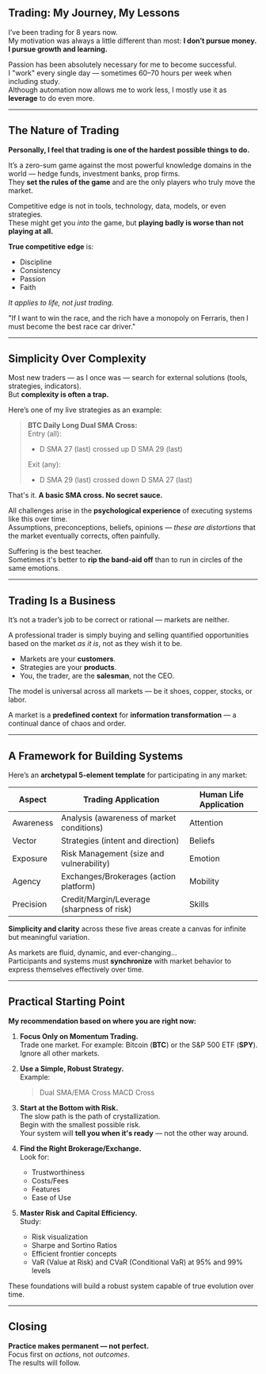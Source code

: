 ## Trading: My Journey, My Lessons

I’ve been trading for 8 years now.  
My motivation was always a little different than most: **I don’t pursue money. I pursue growth and learning.**

Passion has been absolutely necessary for me to become successful.  
I "work" every single day — sometimes 60–70 hours per week when including study.  
Although automation now allows me to work less, I mostly use it as **leverage** to do even more.

---

## The Nature of Trading

**Personally, I feel that trading is one of the hardest possible things to do.**

It’s a zero-sum game against the most powerful knowledge domains in the world — hedge funds, investment banks, prop firms.  
They **set the rules of the game** and are the only players who truly move the market.

Competitive edge is not in tools, technology, data, models, or even strategies.  
These might get you *into* the game, but **playing badly is worse than not playing at all.**

**True competitive edge** is:
- Discipline
- Consistency
- Passion
- Faith

*It applies to life, not just trading.*

"If I want to win the race, and the rich have a monopoly on Ferraris, then I must become the best race car driver."

---

## Simplicity Over Complexity

Most new traders — as I once was — search for external solutions (tools, strategies, indicators).  
But **complexity is often a trap.**

Here’s one of my live strategies as an example:

> **BTC Daily Long Dual SMA Cross:**  
> Entry (all):
> - D SMA 27 (last) crossed up D SMA 29 (last)
>   
> Exit (any):
> - D SMA 29 (last) crossed down D SMA 27 (last)

That's it. **A basic SMA cross. No secret sauce.**

All challenges arise in the **psychological experience** of executing systems like this over time.  
Assumptions, preconceptions, beliefs, opinions — *these are distortions* that the market eventually corrects, often painfully.

Suffering is the best teacher.  
Sometimes it's better to **rip the band-aid off** than to run in circles of the same emotions.

---

## Trading Is a Business

It’s not a trader’s job to be correct or rational — markets are neither.

A professional trader is simply buying and selling quantified opportunities based on the market *as it is*, not as they wish it to be.

- Markets are your **customers**.
- Strategies are your **products**.
- You, the trader, are the **salesman**, not the CEO.

The model is universal across all markets — be it shoes, copper, stocks, or labor.

A market is a **predefined context** for **information transformation** — a continual dance of chaos and order.

---

## A Framework for Building Systems

Here’s an **archetypal 5-element template** for participating in any market:

| Aspect       | Trading Application                         | Human Life Application           |
|--------------|----------------------------------------------|-----------------------------------|
| Awareness    | Analysis (awareness of market conditions)    | Attention                        |
| Vector       | Strategies (intent and direction)            | Beliefs                          |
| Exposure     | Risk Management (size and vulnerability)     | Emotion                          |
| Agency       | Exchanges/Brokerages (action platform)       | Mobility                         |
| Precision    | Credit/Margin/Leverage (sharpness of risk)    | Skills                           |

**Simplicity and clarity** across these five areas create a canvas for infinite but meaningful variation.

As markets are fluid, dynamic, and ever-changing...  
Participants and systems must **synchronize** with market behavior to express themselves effectively over time.

---

## Practical Starting Point

**My recommendation based on where you are right now:**

1. **Focus Only on Momentum Trading.**  
   Trade one market. For example: Bitcoin (**BTC**) or the S&P 500 ETF (**SPY**). Ignore all other markets.

2. **Use a Simple, Robust Strategy.**  
   Example:
   > Dual SMA/EMA Cross
   > MACD Cross

3. **Start at the Bottom with Risk.**  
   The slow path is the path of crystallization.  
   Begin with the smallest possible risk.  
   Your system will **tell you when it's ready** — not the other way around.

4. **Find the Right Brokerage/Exchange.**  
   Look for:
   - Trustworthiness
   - Costs/Fees
   - Features
   - Ease of Use

5. **Master Risk and Capital Efficiency.**  
   Study:
   - Risk visualization
   - Sharpe and Sortino Ratios
   - Efficient frontier concepts
   - VaR (Value at Risk) and CVaR (Conditional VaR) at 95% and 99% levels

These foundations will build a robust system capable of true evolution over time.

---

## Closing

**Practice makes permanent — not perfect.**  
Focus first on *actions*, not *outcomes*.  
The results will follow.